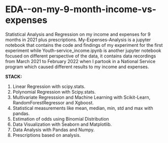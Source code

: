 # EDA--on-my-9-month-income-vs-expenses
Statistical Analysis and Regression  on my income and expenses for 9 months in 2021 plus prescriptions.
My-Expenses-Analysis is a jupyter notebook that contains the code and findings of my experiment for the first experiment while  Youth-service_income.ipynb is another jupyter notebook focused on different perspective of the data, it contains data recordings from March 2021 to February 2022 when I partook in a National Service program which caused different results to my income and expenses.

**STACK:**
1. Linear Regression with scipy.stats.
2. Polynomial Regression with Scipy.stats.
3. Multivariate Regresssion and Machine Learning with Scikit-Learn, RandomForestRegressor and Xgboost.
5. Statistical measurements like mean, median, min, std and max with pandas.
6. Estimation of odds using Binomial Distribution
7. Data Visualization with Seaborn and Matplotlib.
8. Data Analysis with Pandas and Numpy.
9. Prescriptions based on analysis.

